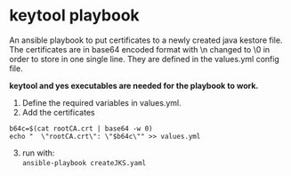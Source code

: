 # keytool playbook
An ansible playbook to put certificates to a newly created java kestore file. The certificates are in base64 encoded format with \n changed to \0 in order to store in one single line. They are defined in the values.yml config file.  

__keytool and yes executables are needed for the playbook to work.__  


1. Define the required variables in values.yml.
2. Add the certificates  
```
b64c=$(cat rootCA.crt | base64 -w 0)  
echo "  \"rootCA.crt\": \"$b64c\"" >> values.yml   
```

3. run with:  
`ansible-playbook createJKS.yaml  `  
